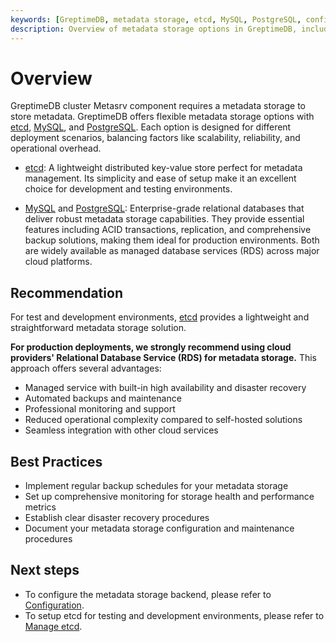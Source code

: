```yaml
---
keywords: [GreptimeDB, metadata storage, etcd, MySQL, PostgreSQL, configuration]
description: Overview of metadata storage options in GreptimeDB, including etcd, MySQL, and PostgreSQL, with recommendations for production deployments.
---
```


# Overview

GreptimeDB cluster Metasrv component requires a metadata storage to store metadata. GreptimeDB offers flexible metadata storage options with [etcd](https://etcd.io/), [MySQL](https://www.mysql.com/), and [PostgreSQL](https://www.postgresql.org/). Each option is designed for different deployment scenarios, balancing factors like scalability, reliability, and operational overhead.

- [etcd](https://etcd.io/): A lightweight distributed key-value store perfect for metadata management. Its simplicity and ease of setup make it an excellent choice for development and testing environments.

- [MySQL](https://www.mysql.com/) and [PostgreSQL](https://www.postgresql.org/): Enterprise-grade relational databases that deliver robust metadata storage capabilities. They provide essential features including ACID transactions, replication, and comprehensive backup solutions, making them ideal for production environments. Both are widely available as managed database services (RDS) across major cloud platforms.

## Recommendation

For test and development environments, [etcd](https://etcd.io/) provides a lightweight and straightforward metadata storage solution.

**For production deployments, we strongly recommend using cloud providers' Relational Database Service (RDS) for metadata storage.** This approach offers several advantages:

- Managed service with built-in high availability and disaster recovery
- Automated backups and maintenance
- Professional monitoring and support
- Reduced operational complexity compared to self-hosted solutions
- Seamless integration with other cloud services

## Best Practices

- Implement regular backup schedules for your metadata storage
- Set up comprehensive monitoring for storage health and performance metrics
- Establish clear disaster recovery procedures
- Document your metadata storage configuration and maintenance procedures



## Next steps 
- To configure the metadata storage backend, please refer to [Configuration](/user-guide/administration/manage-metadata/configuration.md).
- To setup etcd for testing and development environments, please refer to [Manage etcd](/user-guide/administration/manage-metadata/manage-etcd.md).